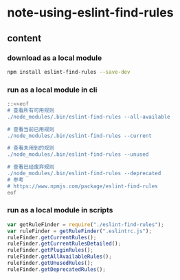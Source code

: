 # note-using-eslint-find-rules

## content

### download as a local module

```sh
npm install eslint-find-rules --save-dev
```

### run as a local module in cli

```sh
::<<eof
# 查看所有可用规则
./node_modules/.bin/eslint-find-rules --all-available

# 查看当前已用规则
./node_modules/.bin/eslint-find-rules --current

# 查看未用到的规则
./node_modules/.bin/eslint-find-rules --unused

# 查看已经废弃规则
./node_modules/.bin/eslint-find-rules --deprecated
# 参考
# https://www.npmjs.com/package/eslint-find-rules
eof
```

### run as a local module in scripts

```js
var getRuleFinder = require("./eslint-find-rules");
var ruleFinder = getRuleFinder(".eslintrc.js");
ruleFinder.getCurrentRules();
ruleFinder.getCurrentRulesDetailed();
ruleFinder.getPluginRules();
ruleFinder.getAllAvailableRules();
ruleFinder.getUnusedRules();
ruleFinder.getDeprecatedRules();
```
